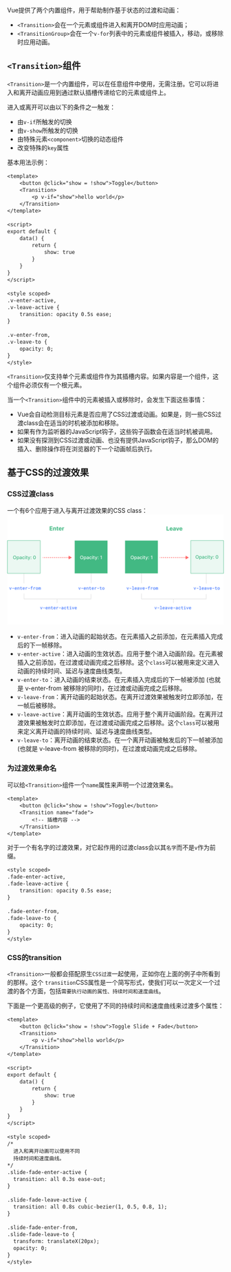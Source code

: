 Vue提供了两个内置组件，用于帮助制作基于状态的过渡和动画：
* `<Transition>`会在一个元素或组件进入和离开DOM时应用动画；
* `<TransitionGroup>`会在一个`v-for`列表中的元素或组件被插入，移动，或移除时应用动画。

## `<Transition>`组件
`<Transition>`是一个内置组件，可以在任意组件中使用，无需注册。它可以将进入和离开动画应用到通过默认插槽传递给它的元素或组件上。

进入或离开可以由以下的条件之一触发：
* 由`v-if`所触发的切换
* 由`v-show`所触发的切换
* 由特殊元素`<component>`切换的动态组件
* 改变特殊的`key`属性

基本用法示例：

```vue
<template>
    <button @click="show = !show">Toggle</button>
    <Transition>
        <p v-if="show">hello world</p>
    </Transition>
</template>

<script>
export default {
    data() {
        return {
            show: true
        }
    }
}
</script>

<style scoped>
.v-enter-active,
.v-leave-active {
    transition: opacity 0.5s ease;
}

.v-enter-from,
.v-leave-to {
    opacity: 0;
}
</style>
```

`<Transition>`仅支持单个元素或组件作为其插槽内容。如果内容是一个组件，这个组件必须仅有一个根元素。

当一个`<Transition>`组件中的元素被插入或移除时，会发生下面这些事情：
* Vue会自动检测目标元素是否应用了CSS过渡或动画。如果是，则一些CSS过渡class会在适当的时机被添加和移除。
* 如果有作为监听器的JavaScript钩子，这些钩子函数会在适当时机被调用。
* 如果没有探测到CSS过渡或动画、也没有提供JavaScript钩子，那么DOM的插入、删除操作将在浏览器的下一个动画帧后执行。

## 基于CSS的过渡效果
### CSS过渡class
一个有6个应用于进入与离开过渡效果的CSS class：
![过渡效果图示](assets/transition-classes.png)

+ `v-enter-from`：进入动画的起始状态。在元素插入之前添加，在元素插入完成后的下一帧移除。
+ `v-enter-active`：进入动画的生效状态。应用于整个进入动画阶段。在元素被插入之前添加，在过渡或动画完成之后移除。这个`class`可以被用来定义进入动画的持续时间、延迟与速度曲线类型。
+ `v-enter-to`：进入动画的结束状态。在元素插入完成后的下一帧被添加 (也就是 v-enter-from 被移除的同时)，在过渡或动画完成之后移除。
+ `v-leave-from`：离开动画的起始状态。在离开过渡效果被触发时立即添加，在一帧后被移除。
+ `v-leave-active`：离开动画的生效状态。应用于整个离开动画阶段。在离开过渡效果被触发时立即添加，在过渡或动画完成之后移除。这个`class`可以被用来定义离开动画的持续时间、延迟与速度曲线类型。
+ `v-leave-to`：离开动画的结束状态。在一个离开动画被触发后的下一帧被添加 (也就是 v-leave-from 被移除的同时)，在过渡或动画完成之后移除。

### 为过渡效果命名
可以给`<Transition>`组件一个`name`属性来声明一个过渡效果名。

```vue
<template>
    <button @click="show = !show">Toggle</button>
    <Transition name="fade">
        <!-- 插槽内容 -->
    </Transition>
</template>
```

对于一个有名字的过渡效果，对它起作用的过渡class会以其`名字`而不是`v`作为前缀。

```vue
<style scoped>
.fade-enter-active,
.fade-leave-active {
    transition: opacity 0.5s ease;
}

.fade-enter-from,
.fade-leave-to {
    opacity: 0;
}
</style>
```

### CSS的transition
`<Transition>`一般都会搭配原生`CSS过渡`一起使用，正如你在上面的例子中所看到的那样。这个 `transition`CSS属性是一个简写形式，使我们可以一次定义一个过渡的各个方面，包括`需要执行动画的属性、持续时间和速度曲线`。

下面是一个更高级的例子，它使用了不同的持续时间和速度曲线来过渡多个属性：

```vue
<template>
    <button @click="show = !show">Toggle Slide + Fade</button>
    <Transition>
        <p v-if="show">hello world</p>
    </Transition>
</template>

<script>
export default {
    data() {
        return {
            show: true
        }
    }
}
</script>

<style scoped>
/*
  进入和离开动画可以使用不同
  持续时间和速度曲线。
*/
.slide-fade-enter-active {
  transition: all 0.3s ease-out;
}

.slide-fade-leave-active {
  transition: all 0.8s cubic-bezier(1, 0.5, 0.8, 1);
}

.slide-fade-enter-from,
.slide-fade-leave-to {
  transform: translateX(20px);
  opacity: 0;
}
</style>
```

